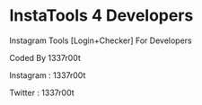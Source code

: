 # InstaTools 4 Developers
Instagram Tools [Login+Checker] For Developers

Coded By 1337r00t

Instagram : 1337r00t

Twitter : 1337r00t
